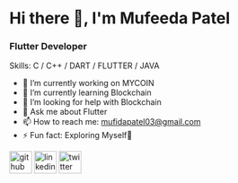 # Hi there 👋, I'm Mufeeda Patel
### Flutter Developer

Skills: C / C++ / DART / FLUTTER / JAVA

- 🔭 I’m currently working on MYCOIN 
- 🌱 I’m currently learning Blockchain 
- 🤔 I’m looking for help with Blockchain 
- 💬 Ask me about Flutter 
- 📫 How to reach me: mufidapatel03@gmail.com 
- ⚡ Fun fact: Exploring Myself🤪 


[<img src='https://cdn.jsdelivr.net/npm/simple-icons@3.0.1/icons/github.svg' alt='github' height='40'>](https://github.com/https://github.com/mufida1018)  [<img src='https://cdn.jsdelivr.net/npm/simple-icons@3.0.1/icons/linkedin.svg' alt='linkedin' height='40'>](https://www.linkedin.com/in/https://www.linkedin.com/in/mufeeda-patel-94ba57205//)  [<img src='https://cdn.jsdelivr.net/npm/simple-icons@3.0.1/icons/twitter.svg' alt='twitter' height='40'>](https://twitter.com/https://twitter.com/PatelMufeeda?t=2d-hhORDVJrUeFaz4_CFWA&s=08)  
